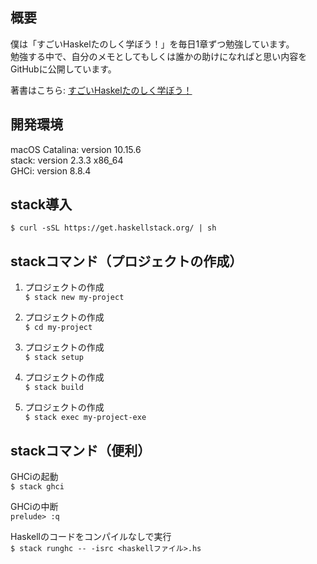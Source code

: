## 概要
僕は「すごいHaskelたのしく学ぼう！」を毎日1章ずつ勉強しています。  
勉強する中で、自分のメモとしてもしくは誰かの助けになればと思い内容をGitHubに公開しています。  

著書はこちら: 
[すごいHaskelたのしく学ぼう！](https://shop.ohmsha.co.jp/shopdetail/000000001926/)

## 開発環境
macOS Catalina: version 10.15.6  
stack: version 2.3.3 x86_64  
GHCi: version 8.8.4

## stack導入
`$ curl -sSL https://get.haskellstack.org/ | sh`

## stackコマンド（プロジェクトの作成） 
1. プロジェクトの作成  
`$ stack new my-project`

2. プロジェクトの作成  
`$ cd my-project`

2. プロジェクトの作成  
`$ stack setup`

2. プロジェクトの作成  
`$ stack build`

2. プロジェクトの作成  
`$ stack exec my-project-exe`

## stackコマンド（便利）
GHCiの起動  
`$ stack ghci`  

GHCiの中断  
`prelude> :q` 
  
Haskellのコードをコンパイルなしで実行  
`$ stack runghc -- -isrc <haskellファイル>.hs`  